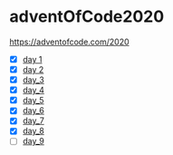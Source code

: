 # adventOfCode2020
https://adventofcode.com/2020

- [x] [day 1](day_1)
- [x] [day 2](day_2)
- [x] [day_3](day_3)
- [x] [day_4](day_4)
- [x] [day_5](day_5)
- [x] [day_6](day_6)
- [x] [day_7](day_7)
- [x] [day_8](day_8)
- [ ] [day_9](day_9)
